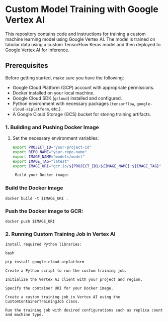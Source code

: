# Custom Model Training with Google Vertex AI

This repository contains code and instructions for training a custom machine learning model using Google Vertex AI. The model is trained on tabular data using a custom TensorFlow Keras model and then deployed to Google Vertex AI for inference.

## Prerequisites

Before getting started, make sure you have the following:

- Google Cloud Platform (GCP) account with appropriate permissions.
- Docker installed on your local machine.
- Google Cloud SDK (`gcloud`) installed and configured.
- Python environment with necessary packages (`tensorflow`, `google-cloud-aiplatform`, etc.).
- A Google Cloud Storage (GCS) bucket for storing training artifacts.

### 1. Building and Pushing Docker Image

1. Set the necessary environment variables:
   ```bash
   export PROJECT_ID="your-project-id"
   export REPO_NAME="your-repo-name"
   export IMAGE_NAME="models/model"
   export IMAGE_TAG="latest"
   export IMAGE_URI="gcr.io/${PROJECT_ID}/${IMAGE_NAME}:${IMAGE_TAG}"

    Build your Docker image:

### Build the Docker Image 
    docker build -t $IMAGE_URI .



### Push the Docker image to GCR:
    docker push $IMAGE_URI

### 2. Running Custom Training Job in Vertex AI

    Install required Python libraries:

    bash

    pip install google-cloud-aiplatform

    Create a Python script to run the custom training job.

    Initialize the Vertex AI client with your project and region.

    Specify the container URI for your Docker image.

    Create a custom training job in Vertex AI using the CustomContainerTrainingJob class.

    Run the training job with desired configurations such as replica count and machine type.

